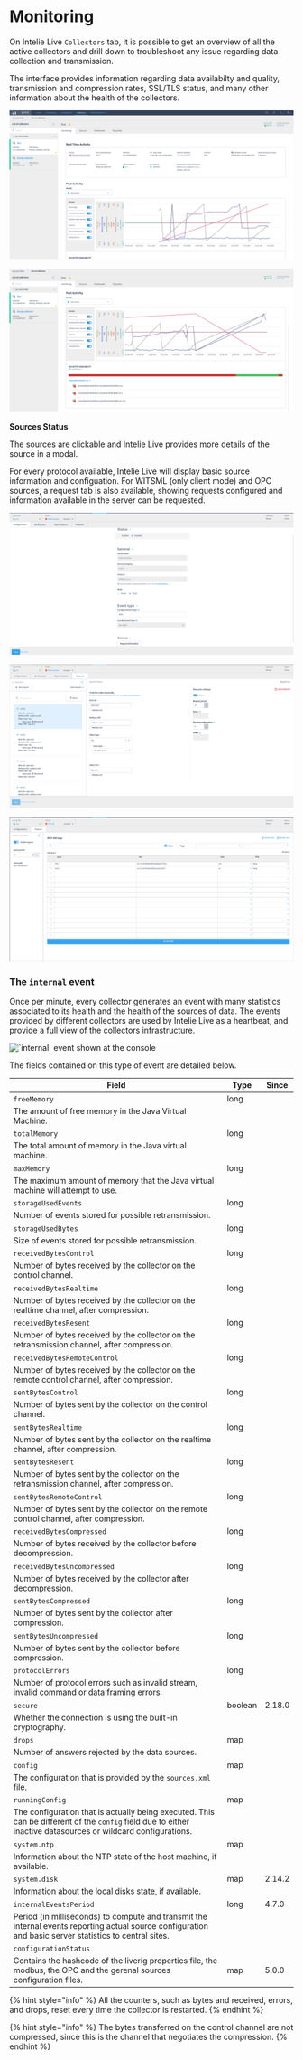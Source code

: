 # Monitoring

On Intelie Live `Collectors` tab, it is possible to get an overview of all the active collectors and drill down to troubleshoot any issue regarding data collection and transmission.

The interface provides information regarding data availabilty and quality, transmission and compression rates, SSL/TLS status, and many other information about the health of the collectors.

![](<../.gitbook/assets/collector-monitoring.png>)

![](<../.gitbook/assets/collector-monitoring-2.png>)

**Sources Status**

The sources are clickable and Intelie Live provides more details of the source in a modal.

For every protocol available, Intelie Live will display basic source information and configuation. For WITSML (only client mode) and OPC sources, a request tab is also available, showing requests configured and information available in the server can be requested.

![Configuration Tab available for WITSML, WITS, CSV, OPC-DA, OPC-UA, Modbus and Raw sources](<../.gitbook/assets/collector-witsml-source.png>)

![Request Tab for WITSML Sources](<../.gitbook/assets/collector-witsml-requests.png>)

![Request Tab for OPC Sources](<../.gitbook/assets/collector-opc-requests.png>)

### The `internal` event

Once per minute, every collector generates an event with many statistics associated to its health and the health of the sources of data. The events provided by different collectors are used by Intelie Live as a heartbeat, and provide a full view of the collectors infrastructure.

![\`internal\` event shown at the console](<../.gitbook/assets/image (462).png>)

The fields contained on this type of event are detailed below.

| Field                                                                                                                                                         | Type    | Since  |
| ------------------------------------------------------------------------------------------------------------------------------------------------------------- | ------- | ------ |
| `freeMemory`                                                                                                                                                  | long    |        |
| The amount of free memory in the Java Virtual Machine.                                                                                                        |         |        |
| `totalMemory`                                                                                                                                                 | long    |        |
| The total amount of memory in the Java virtual machine.                                                                                                       |         |        |
| `maxMemory`                                                                                                                                                   | long    |        |
| The maximum amount of memory that the Java virtual machine will attempt to use.                                                                               |         |        |
| `storageUsedEvents`                                                                                                                                           | long    |        |
| Number of events stored for possible retransmission.                                                                                                          |         |        |
| `storageUsedBytes`                                                                                                                                            | long    |        |
| Size of events stored for possible retransmission.                                                                                                            |         |        |
| `receivedBytesControl`                                                                                                                                        | long    |        |
| Number of bytes received by the collector on the control channel.                                                                                             |         |        |
| `receivedBytesRealtime`                                                                                                                                       | long    |        |
| Number of bytes received by the collector on the realtime channel, after compression.                                                                         |         |        |
| `receivedBytesResent`                                                                                                                                         | long    |        |
| Number of bytes received by the collector on the retransmission channel, after compression.                                                                   |         |        |
| `receivedBytesRemoteControl`                                                                                                                                  | long    |        |
| Number of bytes received by the collector on the remote control channel, after compression.                                                                   |         |        |
| `sentBytesControl`                                                                                                                                            | long    |        |
| Number of bytes sent by the collector on the control channel.                                                                                                 |         |        |
| `sentBytesRealtime`                                                                                                                                           | long    |        |
| Number of bytes sent by the collector on the realtime channel, after compression.                                                                             |         |        |
| `sentBytesResent`                                                                                                                                             | long    |        |
| Number of bytes sent by the collector on the retransmission channel, after compression.                                                                       |         |        |
| `sentBytesRemoteControl`                                                                                                                                      | long    |        |
| Number of bytes sent by the collector on the remote control channel, after compression.                                                                       |         |        |
| `receivedBytesCompressed`                                                                                                                                     | long    |        |
| Number of bytes received by the collector before decompression.                                                                                               |         |        |
| `receivedBytesUncompressed`                                                                                                                                   | long    |        |
| Number of bytes received by the collector after decompression.                                                                                                |         |        |
| `sentBytesCompressed`                                                                                                                                         | long    |        |
| Number of bytes sent by the collector after compression.                                                                                                      |         |        |
| `sentBytesUncompressed`                                                                                                                                       | long    |        |
| Number of bytes sent by the collector before compression.                                                                                                     |         |        |
| `protocolErrors`                                                                                                                                              | long    |        |
| Number of protocol errors such as invalid stream, invalid command or data framing errors.                                                                     |         |        |
| `secure`                                                                                                                                                      | boolean | 2.18.0 |
| Whether the connection is using the built-in cryptography.                                                                                                    |         |        |
| `drops`                                                                                                                                                       | map     |        |
| Number of answers rejected by the data sources.                                                                                                               |         |        |
| `config`                                                                                                                                                      | map     |        |
| The configuration that is provided by the `sources.xml` file.                                                                                                 |         |        |
| `runningConfig`                                                                                                                                               | map     |        |
| The configuration that is actually being executed. This can be different of the `config` field due to either inactive datasources or wildcard configurations. |         |        |
| `system.ntp`                                                                                                                                                  | map     |        |
| Information about the NTP state of the host machine, if available.                                                                                            |         |        |
| `system.disk`                                                                                                                                                 | map     | 2.14.2 |
| Information about the local disks state, if available.                                                                                                        |         |        |
| `internalEventsPeriod`                                                                                                                                        | long    | 4.7.0  |
| Period (in milliseconds) to compute and transmit the internal events reporting actual source configuration and basic server statistics to central sites.      |         |        |
|`configurationStatus`                                                                                                                                          |         |        |
| Contains the hashcode of the liverig properties file, the modbus, the OPC and the gerenal sources configuration files.                                        | map     | 5.0.0  |

{% hint style="info" %}
All the counters, such as bytes and received, errors, and drops, reset every time the collector is restarted.
{% endhint %}

{% hint style="info" %}
The bytes transferred on the control channel are not compressed, since this is the channel that negotiates the compression.
{% endhint %}
